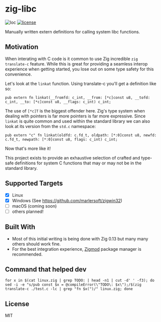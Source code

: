 # zig-libc

![loc](https://sloc.xyz/github/nektro/zig-libc)
[![license](https://img.shields.io/github/license/nektro/zig-libc.svg)](https://github.com/nektro/zig-libc/blob/master/LICENSE)

Manually written extern definitions for calling system libc functions.

## Motivation

When interating with C code is it common to use Zig incredible `zig translate-c` feature. While this is great for providing a seamless interop experience when
getting started, you lose out on some type safety for this convenience.

Let's look at the `linkat` function. Using translate-c you'll get a definition like so:

```zig
pub extern fn linkat(__fromfd: c_int, __from: [*c]const u8, __tofd: c_int, __to: [*c]const u8, __flags: c_int) c_int;
```

The use of `[*c]T` is the biggest offender here. Zig's type system when dealing with pointers is far more pointers is far more expressive. Since `linkat` is quite
common and used within the standard library we can also look at its version from the `std.c` namespace:

```zig
pub extern "c" fn linkat(oldfd: c.fd_t, oldpath: [*:0]const u8, newfd: c.fd_t, newpath: [*:0]const u8, flags: c_int) c_int;
```

Now that's more like it!

This project exists to provide an exhaustive selection of crafted and type-safe definitions for system C functions that may or may not be in the standard library.

## Supported Targets

- [x] Linux
- [x] Windows (See https://github.com/marlersoft/zigwin32)
- [ ] macOS (coming soon)
- [ ] others planned!

## Built With

- Most of this initial writing is being done with Zig 0.13 but many many others should work fine.
- For the best integration experience, [Zigmod](https://github.com/nektro/zigmod) package manager is recommended.

## Command that helped dev

`for x in $(cat linux.zig | grep TODO: | head -n1 | cut -d' ' -f3); do sed -i -e "s/pub const $x = @compileError(\"TODO\: $x\");/$(zig translate-c ./test.c -lc | grep "fn $x(")/" linux.zig; done`

## License

MIT
